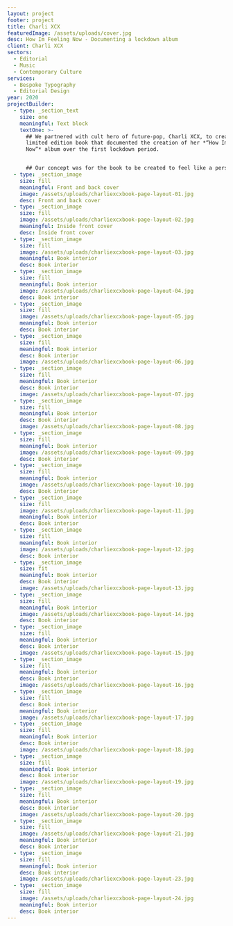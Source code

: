 ```yaml
---
layout: project
footer: project
title: Charli XCX
featuredImage: /assets/uploads/cover.jpg
desc: How Im Feeling Now - Documenting a lockdown album
client: Charli XCX
sectors:
  - Editorial
  - Music
  - Contemporary Culture
services:
  - Bespoke Typography
  - Editorial Design
year: 2020
projectBuilder:
  - type: _section_text
    size: one
    meaningful: Text block
    textOne: >-
      ## We partnered with cult hero of future-pop, Charli XCX, to create a
      limited edition book that documented the creation of her *“How Im Feeling
      Now”* album over the first lockdown period. 


      ## Our concept was for the book to be created to feel like a personal journal, containing a variety of editorial flexes conveying moments and feelings throughout her journey; including art from fans, handwritten lyrics from Charli and photography that captured the recording behind the scenes.
  - type: _section_image
    size: fill
    meaningful: Front and back cover
    image: /assets/uploads/charliexcxbook-page-layout-01.jpg
    desc: Front and back cover
  - type: _section_image
    size: fill
    image: /assets/uploads/charliexcxbook-page-layout-02.jpg
    meaningful: Inside front cover
    desc: Inside front cover
  - type: _section_image
    size: fill
    image: /assets/uploads/charliexcxbook-page-layout-03.jpg
    meaningful: Book interior
    desc: Book interior
  - type: _section_image
    size: fill
    meaningful: Book interior
    image: /assets/uploads/charliexcxbook-page-layout-04.jpg
    desc: Book interior
  - type: _section_image
    size: fill
    image: /assets/uploads/charliexcxbook-page-layout-05.jpg
    meaningful: Book interior
    desc: Book interior
  - type: _section_image
    size: fill
    meaningful: Book interior
    desc: Book interior
    image: /assets/uploads/charliexcxbook-page-layout-06.jpg
  - type: _section_image
    size: fill
    meaningful: Book interior
    desc: Book interior
    image: /assets/uploads/charliexcxbook-page-layout-07.jpg
  - type: _section_image
    size: fill
    meaningful: Book interior
    desc: Book interior
    image: /assets/uploads/charliexcxbook-page-layout-08.jpg
  - type: _section_image
    size: fill
    meaningful: Book interior
    image: /assets/uploads/charliexcxbook-page-layout-09.jpg
    desc: Book interior
  - type: _section_image
    size: fill
    meaningful: Book interior
    image: /assets/uploads/charliexcxbook-page-layout-10.jpg
    desc: Book interior
  - type: _section_image
    size: fill
    image: /assets/uploads/charliexcxbook-page-layout-11.jpg
    meaningful: Book interior
    desc: Book interior
  - type: _section_image
    size: fill
    meaningful: Book interior
    image: /assets/uploads/charliexcxbook-page-layout-12.jpg
    desc: Book interior
  - type: _section_image
    size: fit
    meaningful: Book interior
    desc: Book interior
    image: /assets/uploads/charliexcxbook-page-layout-13.jpg
  - type: _section_image
    size: fill
    meaningful: Book interior
    image: /assets/uploads/charliexcxbook-page-layout-14.jpg
    desc: Book interior
  - type: _section_image
    size: fill
    meaningful: Book interior
    desc: Book interior
    image: /assets/uploads/charliexcxbook-page-layout-15.jpg
  - type: _section_image
    size: fill
    meaningful: Book interior
    desc: Book interior
    image: /assets/uploads/charliexcxbook-page-layout-16.jpg
  - type: _section_image
    size: fill
    desc: Book interior
    meaningful: Book interior
    image: /assets/uploads/charliexcxbook-page-layout-17.jpg
  - type: _section_image
    size: fill
    meaningful: Book interior
    desc: Book interior
    image: /assets/uploads/charliexcxbook-page-layout-18.jpg
  - type: _section_image
    size: fill
    meaningful: Book interior
    desc: Book interior
    image: /assets/uploads/charliexcxbook-page-layout-19.jpg
  - type: _section_image
    size: fill
    meaningful: Book interior
    desc: Book interior
    image: /assets/uploads/charliexcxbook-page-layout-20.jpg
  - type: _section_image
    size: fill
    image: /assets/uploads/charliexcxbook-page-layout-21.jpg
    meaningful: Book interior
    desc: Book interior
  - type: _section_image
    size: fill
    meaningful: Book interior
    desc: Book interior
    image: /assets/uploads/charliexcxbook-page-layout-23.jpg
  - type: _section_image
    size: fill
    image: /assets/uploads/charliexcxbook-page-layout-24.jpg
    meaningful: Book interior
    desc: Book interior
---
```

